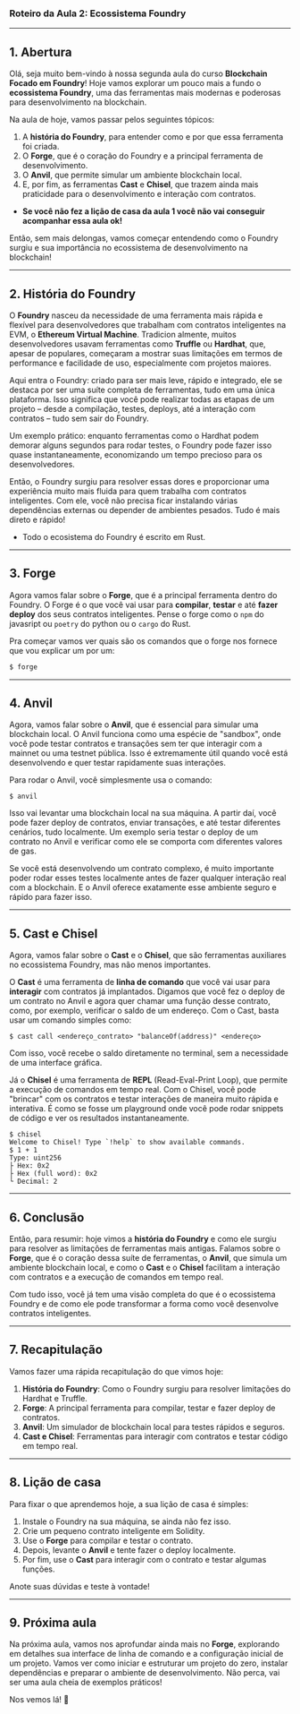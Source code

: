 ### **Roteiro da Aula 2: Ecossistema Foundry**

---

## 1. **Abertura**

Olá, seja muito bem-vindo à nossa segunda aula do curso **Blockchain Focado em Foundry**! Hoje vamos explorar um pouco mais a fundo o **ecossistema Foundry**, uma das ferramentas mais modernas e poderosas para desenvolvimento na blockchain.

Na aula de hoje, vamos passar pelos seguintes tópicos:

1. A **história do Foundry**, para entender como e por que essa ferramenta foi criada.
2. O **Forge**, que é o coração do Foundry e a principal ferramenta de desenvolvimento.
3. O **Anvil**, que permite simular um ambiente blockchain local.
4. E, por fim, as ferramentas **Cast** e **Chisel**, que trazem ainda mais praticidade para o desenvolvimento e interação com contratos.

- **Se você não fez a lição de casa da aula 1 você não vai conseguir acompanhar essa aula ok!**

Então, sem mais delongas, vamos começar entendendo como o Foundry surgiu e sua importância no ecossistema de desenvolvimento na blockchain!

---

## 2. **História do Foundry**

O **Foundry** nasceu da necessidade de uma ferramenta mais rápida e flexível para desenvolvedores que trabalham com contratos inteligentes na EVM, o **Ethereum Virtual Machine**. Tradicion almente, muitos desenvolvedores usavam ferramentas como **Truffle** ou **Hardhat**, que, apesar de populares, começaram a mostrar suas limitações em termos de performance e facilidade de uso, especialmente com projetos maiores.

Aqui entra o Foundry: criado para ser mais leve, rápido e integrado, ele se destaca por ser uma suíte completa de ferramentas, tudo em uma única plataforma. Isso significa que você pode realizar todas as etapas de um projeto – desde a compilação, testes, deploys, até a interação com contratos – tudo sem sair do Foundry.

Um exemplo prático: enquanto ferramentas como o Hardhat podem demorar alguns segundos para rodar testes, o Foundry pode fazer isso quase instantaneamente, economizando um tempo precioso para os desenvolvedores.

Então, o Foundry surgiu para resolver essas dores e proporcionar uma experiência muito mais fluida para quem trabalha com contratos inteligentes. Com ele, você não precisa ficar instalando várias dependências externas ou depender de ambientes pesados. Tudo é mais direto e rápido!

- Todo o ecosistema do Foundry é escrito em Rust.

---

## 3. **Forge**

Agora vamos falar sobre o **Forge**, que é a principal ferramenta dentro do Foundry. O Forge é o que você vai usar para **compilar**, **testar** e até **fazer deploy** dos seus contratos inteligentes. Pense o forge como o `npm` do javasript ou `poetry` do python ou o `cargo` do Rust.

Pra começar vamos ver quais são os comandos que o forge nos fornece que vou explicar um por um:

```bash
$ forge
```

---

## 4. **Anvil**

Agora, vamos falar sobre o **Anvil**, que é essencial para simular uma blockchain local. O Anvil funciona como uma espécie de "sandbox", onde você pode testar contratos e transações sem ter que interagir com a mainnet ou uma testnet pública. Isso é extremamente útil quando você está desenvolvendo e quer testar rapidamente suas interações.

Para rodar o Anvil, você simplesmente usa o comando:

```
$ anvil
```

Isso vai levantar uma blockchain local na sua máquina. A partir daí, você pode fazer deploy de contratos, enviar transações, e até testar diferentes cenários, tudo localmente. Um exemplo seria testar o deploy de um contrato no Anvil e verificar como ele se comporta com diferentes valores de gas.

Se você está desenvolvendo um contrato complexo, é muito importante poder rodar esses testes localmente antes de fazer qualquer interação real com a blockchain. E o Anvil oferece exatamente esse ambiente seguro e rápido para fazer isso.

---

## 5. **Cast e Chisel**

Agora, vamos falar sobre o **Cast** e o **Chisel**, que são ferramentas auxiliares no ecossistema Foundry, mas não menos importantes.

O **Cast** é uma ferramenta de **linha de comando** que você vai usar para **interagir** com contratos já implantados. Digamos que você fez o deploy de um contrato no Anvil e agora quer chamar uma função desse contrato, como, por exemplo, verificar o saldo de um endereço. Com o Cast, basta usar um comando simples como:

```
$ cast call <endereço_contrato> "balanceOf(address)" <endereço>
```

Com isso, você recebe o saldo diretamente no terminal, sem a necessidade de uma interface gráfica.

Já o **Chisel** é uma ferramenta de **REPL** (Read-Eval-Print Loop), que permite a execução de comandos em tempo real. Com o Chisel, você pode "brincar" com os contratos e testar interações de maneira muito rápida e interativa. É como se fosse um playground onde você pode rodar snippets de código e ver os resultados instantaneamente.

```
$ chisel
Welcome to Chisel! Type `!help` to show available commands.
$ 1 + 1
Type: uint256
├ Hex: 0x2
├ Hex (full word): 0x2
└ Decimal: 2
```

---

## 6. **Conclusão**

Então, para resumir: hoje vimos a **história do Foundry** e como ele surgiu para resolver as limitações de ferramentas mais antigas. Falamos sobre o **Forge**, que é o coração dessa suíte de ferramentas, o **Anvil**, que simula um ambiente blockchain local, e como o **Cast** e o **Chisel** facilitam a interação com contratos e a execução de comandos em tempo real.

Com tudo isso, você já tem uma visão completa do que é o ecossistema Foundry e de como ele pode transformar a forma como você desenvolve contratos inteligentes.

---

## 7. **Recapitulação**

Vamos fazer uma rápida recapitulação do que vimos hoje:

1. **História do Foundry**: Como o Foundry surgiu para resolver limitações do Hardhat e Truffle.
2. **Forge**: A principal ferramenta para compilar, testar e fazer deploy de contratos.
3. **Anvil**: Um simulador de blockchain local para testes rápidos e seguros.
4. **Cast e Chisel**: Ferramentas para interagir com contratos e testar código em tempo real.

---

## 8. **Lição de casa**

Para fixar o que aprendemos hoje, a sua lição de casa é simples:

1. Instale o Foundry na sua máquina, se ainda não fez isso.
2. Crie um pequeno contrato inteligente em Solidity.
3. Use o **Forge** para compilar e testar o contrato.
4. Depois, levante o **Anvil** e tente fazer o deploy localmente.
5. Por fim, use o **Cast** para interagir com o contrato e testar algumas funções.

Anote suas dúvidas e teste à vontade!

---

## 9. **Próxima aula**

Na próxima aula, vamos nos aprofundar ainda mais no **Forge**, explorando em detalhes sua interface de linha de comando e a configuração inicial de um projeto. Vamos ver como iniciar e estruturar um projeto do zero, instalar dependências e preparar o ambiente de desenvolvimento. Não perca, vai ser uma aula cheia de exemplos práticos!

Nos vemos lá! 👋
